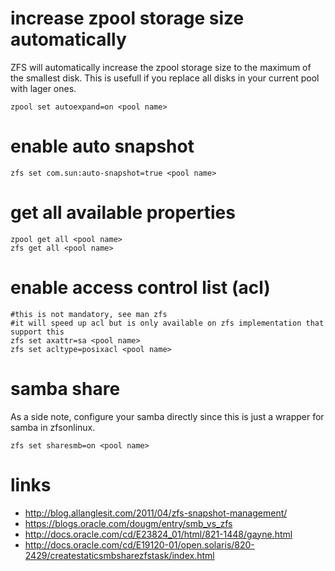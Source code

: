 # increase zpool storage size automatically

ZFS will automatically increase the zpool storage size to the maximum of the smallest disk.
This is usefull if you replace all disks in your current pool with lager ones.

```
zpool set autoexpand=on <pool name>
```

# enable auto snapshot

```
zfs set com.sun:auto-snapshot=true <pool name>
```

# get all available properties

```
zpool get all <pool name>
zfs get all <pool name>
```

# enable access control list (acl)

```
#this is not mandatory, see man zfs
#it will speed up acl but is only available on zfs implementation that support this
zfs set axattr=sa <pool name>
zfs set acltype=posixacl <pool name>
```

# samba share

As a side note, configure your samba directly since this is just a wrapper for samba in zfsonlinux.

```
zfs set sharesmb=on <pool name>
```

# links

* http://blog.allanglesit.com/2011/04/zfs-snapshot-management/
* https://blogs.oracle.com/dougm/entry/smb_vs_zfs
* http://docs.oracle.com/cd/E23824_01/html/821-1448/gayne.html
* http://docs.oracle.com/cd/E19120-01/open.solaris/820-2429/createstaticsmbsharezfstask/index.html
